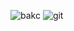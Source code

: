 ![bakc](https://tanyajainc137.github.io/github-slideshow/)
![git](https://github.com/tanyajainC137)
